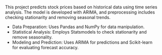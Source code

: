 This project predicts stock prices based on historical data using time series analysis. The model is developed with ARIMA, and preprocessing includes checking stationarity and removing seasonal trends.

- Data Preparation: Uses Pandas and NumPy for data manipulation.
- Statistical Analysis: Employs Statsmodels to check stationarity and remove seasonality.
- Modeling and Prediction: Uses ARIMA for predictions and Scikit-learn for evaluating forecast accuracy.
